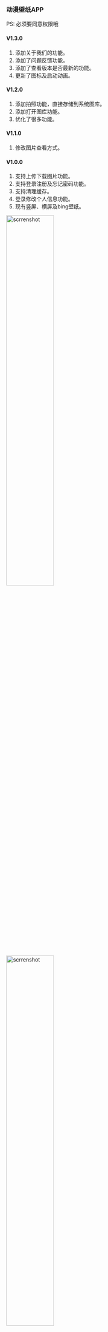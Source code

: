 ### 动漫壁纸APP
PS: 必须要同意权限哦

#### V1.3.0
1. 添加关于我们的功能。
2. 添加了问题反馈功能。
3. 添加了查看版本是否最新的功能。
4. 更新了图标及启动动画。

#### V1.2.0
1. 添加拍照功能，直接存储到系统图库。
2. 添加打开图库功能。
3. 优化了很多功能。

#### V1.1.0
1. 修改图片查看方式。

#### V1.0.0
1. 支持上传下载图片功能。
2. 支持登录注册及忘记密码功能。
3. 支持清理缓存。
4. 登录修改个人信息功能。
5. 现有竖屏、横屏及bing壁纸。

<img src="/luxutao/animes-wallpaper/raw/master/screenshot/Screenshot_1564317425.png" alt="scrrenshot" style="max-width:100%;width: 50%;">
<img src="/luxutao/animes-wallpaper/raw/master/screenshot/Screenshot_1564317441.png" alt="scrrenshot" style="max-width:100%;width: 50%;">
<img src="/luxutao/animes-wallpaper/raw/master/screenshot/Screenshot_1564317451.png" alt="scrrenshot" style="max-width:100%;width: 50%;">
<img src="/luxutao/animes-wallpaper/raw/master/screenshot/Screenshot_1564317462.png" alt="scrrenshot" style="max-width:100%;width: 50%;">
<img src="/luxutao/animes-wallpaper/raw/master/screenshot/Screenshot_1564317482.png" alt="scrrenshot" style="max-width:100%;width: 50%;">
<img src="/luxutao/animes-wallpaper/raw/master/screenshot/Screenshot_1564317493.png" alt="scrrenshot" style="max-width:100%;width: 50%;">

